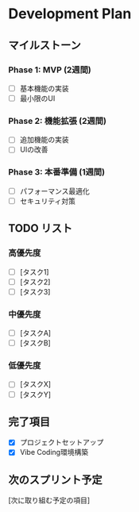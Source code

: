 # Development Plan

## マイルストーン

### Phase 1: MVP (2週間)
- [ ] 基本機能の実装
- [ ] 最小限のUI

### Phase 2: 機能拡張 (2週間)
- [ ] 追加機能の実装
- [ ] UIの改善

### Phase 3: 本番準備 (1週間)
- [ ] パフォーマンス最適化
- [ ] セキュリティ対策

## TODO リスト

### 高優先度
- [ ] [タスク1]
- [ ] [タスク2]
- [ ] [タスク3]

### 中優先度
- [ ] [タスクA]
- [ ] [タスクB]

### 低優先度
- [ ] [タスクX]
- [ ] [タスクY]

## 完了項目
- [x] プロジェクトセットアップ
- [x] Vibe Coding環境構築

## 次のスプリント予定
[次に取り組む予定の項目]
